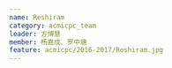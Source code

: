 ```yaml
---
name: Reshiram
category: acmicpc_team
leader: 方博慧
member: 杨嘉成、罗中瑭
feature: acmicpc/2016-2017/Reshiram.jpg
---
```

